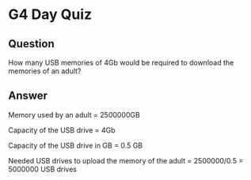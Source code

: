 # G4 Day Quiz

## Question 
How many USB memories of 4Gb would be required to download the memories of an adult?

## Answer
Memory used by an adult = 2500000GB

Capacity of the USB drive = 4Gb

Capacity of the USB drive in GB = 0.5 GB

Needed USB drives to upload the memory of the adult = 2500000/0.5
                                                    = 5000000 USB drives
